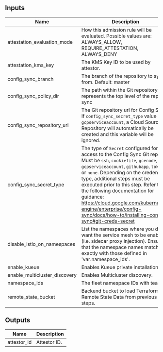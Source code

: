 <!-- BEGINNING OF PRE-COMMIT-TERRAFORM DOCS HOOK -->
## Inputs

| Name | Description | Type | Default | Required |
|------|-------------|------|---------|:--------:|
| attestation\_evaluation\_mode | How this admission rule will be evaluated. Possible values are: ALWAYS\_ALLOW, REQUIRE\_ATTESTATION, ALWAYS\_DENY | `string` | `"ALWAYS_ALLOW"` | no |
| attestation\_kms\_key | The KMS Key ID to be used by attestor. | `string` | `null` | no |
| config\_sync\_branch | The branch of the repository to sync from. Default: master | `string` | `"master"` | no |
| config\_sync\_policy\_dir | The path within the Git repository that represents the top level of the repo to sync | `string` | `null` | no |
| config\_sync\_repository\_url | The Git repository url for Config Sync. If `config_sync_secret_type` value is `gcpserviceaccount`, a Cloud Source Repository will automatically be created and this variable will be ignored. | `string` | `""` | no |
| config\_sync\_secret\_type | The type of `Secret` configured for access to the Config Sync Git repo. Must be `ssh`, `cookiefile`, `gcenode`, `gcpserviceaccount`, `githubapp`, `token`, or `none`. Depending on the credential type, additional steps must be executed prior to this step. Refer to the following documentation for guidance: https://cloud.google.com/kubernetes-engine/enterprise/config-sync/docs/how-to/installing-config-sync#git-creds-secret | `string` | `"gcpserviceaccount"` | no |
| disable\_istio\_on\_namespaces | List the namespaces where you don't want the service mesh to be enabled (i.e. sidecar proxy injection). Ensure that the namespace names match exactly with those defined in 'var.namespace\_ids'. | `list(string)` | `[]` | no |
| enable\_kueue | Enables Kueue private installation. | `bool` | `false` | no |
| enable\_multicluster\_discovery | Enables Multicluster discovery. | `bool` | `true` | no |
| namespace\_ids | The fleet namespace IDs with team | `map(string)` | n/a | yes |
| remote\_state\_bucket | Backend bucket to load Terraform Remote State Data from previous steps. | `string` | n/a | yes |

## Outputs

| Name | Description |
|------|-------------|
| attestor\_id | Attestor ID. |

<!-- END OF PRE-COMMIT-TERRAFORM DOCS HOOK -->
